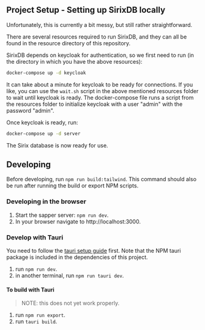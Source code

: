 ## Project Setup - Setting up SirixDB locally

Unfortunately, this is currently a bit messy, but still rather straightforward.

There are several resources required to run SirixDB, and they can all be found in the resource directory of this repository.

SirixDB depends on keycloak for authentication, so we first need to run (in the directory in which you have the above resources):

```bash
docker-compose up -d keycloak
```

It can take about a minute for keycloak to be ready for connections. If you like, you can use the `wait.sh` script in the above mentioned resources folder to wait until keycloak is ready. The docker-compose file runs a script from the resources folder to initialize keycloak with a user "admin" with the password "admin".

Once keycloak is ready, run:

```bash
docker-compose up -d server
```

The Sirix database is now ready for use.

## Developing

Before developing, run `npm run build:tailwind`. This command should also be run after running the build or export NPM scripts.

### Developing in the browser

1. Start the sapper server: `npm run dev`.
2. In your browser navigate to http://localhost:3000.

### Develop with Tauri

You need to follow the [tauri setup guide](https://github.com/tauri-apps/tauri/wiki) first. Note that the NPM tauri package is included in the dependencies of this project. 

1. run `npm run dev`.
2. in another terminal, run `npm run tauri dev`.

#### To build with Tauri

> NOTE: this does not yet work properly.
1. run `npm run export`.
2. run `tauri build`.
